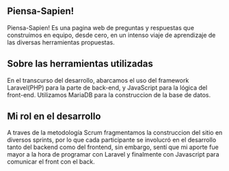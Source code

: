 ## Piensa-Sapien!

 Piensa-Sapien! Es una pagina web de preguntas y respuestas que construimos en equipo, desde cero, en un intenso viaje de aprendizaje de las diversas herramientas propuestas.

## Sobre las herramientas utilizadas

 En el transcurso del desarrollo, abarcamos el uso del framework Laravel(PHP) para la parte de back-end, y JavaScript para la lógica del front-end.
Utilizamos MariaDB para la construccion de la base de datos.

## Mi rol en el desarrollo

A traves de la metodología Scrum fragmentamos la construccion del sitio en diversos sprints, por lo que cada participante se involucró en el desarrollo tanto del backend como del frontend, sin embargo, sentí que mi aporte fue mayor a la hora de programar con Laravel y finalmente con Javascript para comunicar el front con el back.
